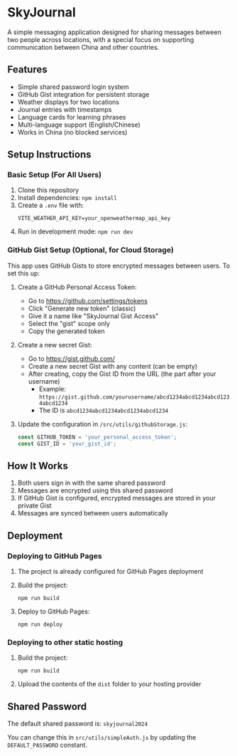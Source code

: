 # SkyJournal

A simple messaging application designed for sharing messages between two people across locations, with a special focus on supporting communication between China and other countries.

## Features

- Simple shared password login system
- GitHub Gist integration for persistent storage
- Weather displays for two locations
- Journal entries with timestamps
- Language cards for learning phrases
- Multi-language support (English/Chinese)
- Works in China (no blocked services)

## Setup Instructions

### Basic Setup (For All Users)

1. Clone this repository
2. Install dependencies: `npm install`
3. Create a `.env` file with:
   ```
   VITE_WEATHER_API_KEY=your_openweathermap_api_key
   ```
4. Run in development mode: `npm run dev`

### GitHub Gist Setup (Optional, for Cloud Storage)

This app uses GitHub Gists to store encrypted messages between users. To set this up:

1. Create a GitHub Personal Access Token:
   - Go to https://github.com/settings/tokens
   - Click "Generate new token" (classic)
   - Give it a name like "SkyJournal Gist Access"
   - Select the "gist" scope only
   - Copy the generated token

2. Create a new secret Gist:
   - Go to https://gist.github.com/
   - Create a new secret Gist with any content (can be empty)
   - After creating, copy the Gist ID from the URL (the part after your username)
     - Example: `https://gist.github.com/yourusername/abcd1234abcd1234abcd1234abcd1234`
     - The ID is `abcd1234abcd1234abcd1234abcd1234`

3. Update the configuration in `/src/utils/githubStorage.js`:
   ```js
   const GITHUB_TOKEN = 'your_personal_access_token';
   const GIST_ID = 'your_gist_id';
   ```

## How It Works

1. Both users sign in with the same shared password
2. Messages are encrypted using this shared password
3. If GitHub Gist is configured, encrypted messages are stored in your private Gist
4. Messages are synced between users automatically

## Deployment

### Deploying to GitHub Pages

1. The project is already configured for GitHub Pages deployment

2. Build the project:
   ```
   npm run build
   ```

3. Deploy to GitHub Pages:
   ```
   npm run deploy
   ```

### Deploying to other static hosting

1. Build the project:
   ```
   npm run build
   ```

2. Upload the contents of the `dist` folder to your hosting provider

## Shared Password

The default shared password is: `skyjournal2024`

You can change this in `src/utils/simpleAuth.js` by updating the `DEFAULT_PASSWORD` constant.
